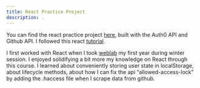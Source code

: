 ```yaml
---
title: React Practice Project
description: .
---
```


You can find the react practice project [here](https://github-auth-udemy.herokuapp.com), built with the Auth0 API and Github API. I followed this react [tutorial](https://www.udemy.com/course/complete-react-js-course/learn/lecture/6721532#overview).

I first worked with React when I took [weblab](http://weblab.mit.edu/) my first year during winter session. I enjoyed solidifying a bit more my knowledge on React through this course.
I learned about conveniently storing user state in localStorage, about lifecycle methods, about how I can fix the api “allowed-access-lock” by adding the .haccess file when I scrape data from github.
